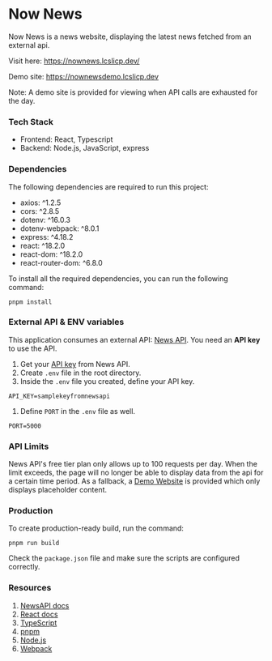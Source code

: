 # Now News

Now News is a news website, displaying the latest news fetched from an external api.

Visit here: https://nownews.lcslicp.dev/

Demo site:
https://nownewsdemo.lcslicp.dev

Note: A demo site is provided for viewing when API calls are exhausted for the day.

### Tech Stack

- Frontend: React, Typescript
- Backend: Node.js, JavaScript, express

### Dependencies

The following dependencies are required to run this project:

- axios: ^1.2.5
- cors: ^2.8.5
- dotenv: ^16.0.3
- dotenv-webpack: ^8.0.1
- express: ^4.18.2
- react: ^18.2.0
- react-dom: ^18.2.0
- react-router-dom: ^6.8.0

To install all the required dependencies, you can run the following command:

```
pnpm install
```

### External API & ENV variables

This application consumes an external API: [News API](https://newsapi.org/). You need an **API key** to use the API.

1. Get your [API key](https://newsapi.org/register) from News API.
2. Create `.env` file in the root directory.
3. Inside the `.env` file you created, define your API key.

```
API_KEY=samplekeyfromnewsapi
```

1. Define `PORT` in the `.env` file as well.

```
PORT=5000
```

### API Limits

News API's free tier plan only allows up to 100 requests per day. When the limit exceeds, the page will no longer be able to display data from the api for a certain time period. As a fallback, a [Demo Website](https://nownewsdemo.netlify.app) is provided which only displays placeholder content. 

### Production

To create production-ready build, run the command:

```
pnpm run build
```

Check the `package.json` file and make sure the scripts are configured correctly.

### Resources

1. [NewsAPI docs](https://newsapi.org/docs)
2. [React docs](https://beta.reactjs.org/)
3. [TypeScript](https://www.typescriptlang.org/docs/)
4. [pnpm](https://pnpm.io/motivation)
5. [Node.js](https://nodejs.org/en/docs/)
6. [Webpack](https://webpack.js.org/)
